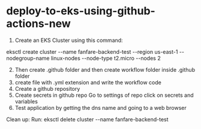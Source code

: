 # deploy-to-eks-using-github-actions-new
1. Create an EKS Cluster using this command:

eksctl create cluster --name fanfare-backend-test --region us-east-1 --nodegroup-name linux-nodes --node-type t2.micro --nodes 2

2. Then create .github folder and then create workflow folder inside .github folder 
3. create file with .yml extension and write the workflow code
4. Create a github repository 
5. Create secrets in github repo
        Go to settings of repo
        click on secrets and variables
6. Test application by getting the dns name and going to a web browser

Clean up: Run: eksctl delete cluster --name fanfare-backend-test
